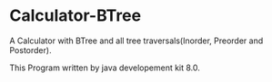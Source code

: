 # Calculator-BTree
A Calculator with BTree and all tree traversals(Inorder, Preorder and Postorder).

This Program written by java developement kit 8.0.
